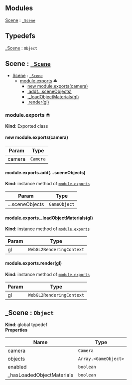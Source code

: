 ## Modules

<dl>
<dt><a href="#module_Scene">Scene</a> : <code><a href="#_Scene">_Scene</a></code></dt>
<dd></dd>
</dl>

## Typedefs

<dl>
<dt><a href="#_Scene">_Scene</a> : <code>Object</code></dt>
<dd></dd>
</dl>

<a name="module_Scene"></a>

## Scene : [<code>\_Scene</code>](#_Scene)

* [Scene](#module_Scene) : [<code>\_Scene</code>](#_Scene)
    * [module.exports](#exp_module_Scene--module.exports) ⏏
        * [new module.exports(camera)](#new_module_Scene--module.exports_new)
        * [.add(...sceneObjects)](#module_Scene--module.exports+add)
        * [._loadObjectMaterials(gl)](#module_Scene--module.exports+_loadObjectMaterials)
        * [.render(gl)](#module_Scene--module.exports+render)

<a name="exp_module_Scene--module.exports"></a>

### module.exports ⏏
**Kind**: Exported class  
<a name="new_module_Scene--module.exports_new"></a>

#### new module.exports(camera)

| Param | Type |
| --- | --- |
| camera | <code>Camera</code> | 

<a name="module_Scene--module.exports+add"></a>

#### module.exports.add(...sceneObjects)
**Kind**: instance method of [<code>module.exports</code>](#exp_module_Scene--module.exports)  

| Param | Type |
| --- | --- |
| ...sceneObjects | <code>GameObject</code> | 

<a name="module_Scene--module.exports+_loadObjectMaterials"></a>

#### module.exports.\_loadObjectMaterials(gl)
**Kind**: instance method of [<code>module.exports</code>](#exp_module_Scene--module.exports)  

| Param | Type |
| --- | --- |
| gl | <code>WebGL2RenderingContext</code> | 

<a name="module_Scene--module.exports+render"></a>

#### module.exports.render(gl)
**Kind**: instance method of [<code>module.exports</code>](#exp_module_Scene--module.exports)  

| Param | Type |
| --- | --- |
| gl | <code>WebGL2RenderingContext</code> | 

<a name="_Scene"></a>

## \_Scene : <code>Object</code>
**Kind**: global typedef  
**Properties**

| Name | Type |
| --- | --- |
| camera | <code>Camera</code> | 
| objects | <code>Array.&lt;GameObject&gt;</code> | 
| enabled | <code>boolean</code> | 
| _hasLoadedObjectMaterials | <code>boolean</code> | 

